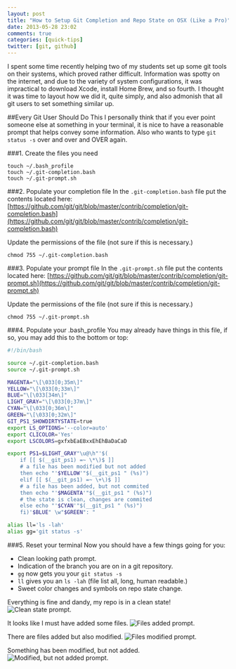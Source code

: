 ```yaml
---
layout: post
title: "How to Setup Git Completion and Repo State on OSX (Like a Pro)"
date: 2013-05-28 23:02
comments: true
categories: [quick-tips]
twitter: [git, github]
---
```

I spent some time recently helping two of my students set up some git tools on their systems, which proved rather difficult. Information was spotty on the internet, and due to the variety of system configurations, it was impractical to download Xcode, install Home Brew, and so fourth. I thought it was time to layout how we did it, quite simply, and also admonish that all git users to set something similar up.

##Every Git User Should Do This
I personally think that if you ever point someone else at something in your terminal, it is nice to have a reasonable prompt that helps convey some information. Also who wants to type `git status -s` over and over and OVER again.

###1. Create the files you need

    touch ~/.bash_profile
    touch ~/.git-completion.bash
    touch ~/.git-prompt.sh

###2. Populate your completion file
In the `.git-completion.bash` file put the contents located here: [https://github.com/git/git/blob/master/contrib/completion/git-completion.bash](https://github.com/git/git/blob/master/contrib/completion/git-completion.bash)

Update the permissions of the file (not sure if this is necessary.)

    chmod 755 ~/.git-completion.bash

###3. Populate your prompt file
In the `.git-prompt.sh` file put the contents located here: [https://github.com/git/git/blob/master/contrib/completion/git-prompt.sh](https://github.com/git/git/blob/master/contrib/completion/git-prompt.sh)

Update the permissions of the file (not sure if this is necessary.)

    chmod 755 ~/.git-prompt.sh

###4. Populate your .bash_profile
You may already have things in this file, if so, you may add this to the bottom or top:

```bash
#!/bin/bash

source ~/.git-completion.bash
source ~/.git-prompt.sh

MAGENTA="\[\033[0;35m\]"
YELLOW="\[\033[0;33m\]"
BLUE="\[\033[34m\]"
LIGHT_GRAY="\[\033[0;37m\]"
CYAN="\[\033[0;36m\]"
GREEN="\[\033[0;32m\]"
GIT_PS1_SHOWDIRTYSTATE=true
export LS_OPTIONS='--color=auto'
export CLICOLOR='Yes'
export LSCOLORS=gxfxbEaEBxxEhEhBaDaCaD

export PS1=$LIGHT_GRAY"\u@\h"'$(
    if [[ $(__git_ps1) =~ \*\)$ ]]
    # a file has been modified but not added
    then echo "'$YELLOW'"$(__git_ps1 " (%s)")
    elif [[ $(__git_ps1) =~ \+\)$ ]]
    # a file has been added, but not commited
    then echo "'$MAGENTA'"$(__git_ps1 " (%s)")
    # the state is clean, changes are commited
    else echo "'$CYAN'"$(__git_ps1 " (%s)")
    fi)'$BLUE" \w"$GREEN": "

alias ll='ls -lah'
alias gg='git status -s'
```

###5. Reset your terminal
Now you should have a few things going for you:

- Clean looking path prompt.
- Indication of the branch you are on in a git repository.
- `gg` now gets you your `git status -s`
- `ll` gives you an `ls -lah` (file list all, long, human readable.)
- Sweet color changes and symbols on repo state change.

Everything is fine and dandy, my repo is in a clean state!
![Clean state prompt.](/images/post-content/gitpro3.png)

It looks like I must have added some files.
![Files added prompt.](/images/post-content/gitpro.png)

There are files added but also modified.
![Files modified prompt.](/images/post-content/gitpro2.png)

Something has been modified, but not added.
![Modified, but not added prompt.](/images/post-content/gitpro4.png)

